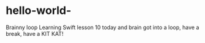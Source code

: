# hello-world-
Brainny loop 
Learning Swift lesson 10 today and brain got into a loop, have a break, have a KIT KAT!
